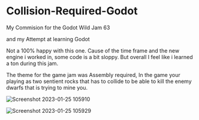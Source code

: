 # Collision-Required-Godot

My Commision for the Godot Wild Jam 63

and my Attempt at learning Godot

Not a 100% happy with this one. Cause of the time frame and the new engine i worked in, some code is a bit sloppy. But overall I feel like i learned a ton during this jam.

The theme for the game jam was Assembly required, 
In the game your playing as two sentient rocks that has to collide to be able to kill the enemy dwarfs that is trying to mine you.

![Screenshot 2023-01-25 105910](https://user-images.githubusercontent.com/37656342/214535390-7192859a-7504-4746-ae43-5dd07efa37bc.png)

![Screenshot 2023-01-25 105929](https://user-images.githubusercontent.com/37656342/214535417-d4a9b013-e1e3-4ac4-9d8a-e8f8bb9c976e.png)
